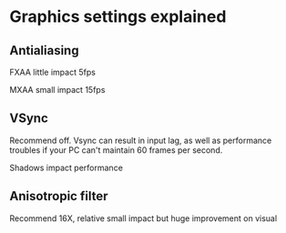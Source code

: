 # Graphics settings explained

## Antialiasing

FXAA little impact 5fps

MXAA small impact 15fps

## VSync

Recommend off. Vsync can result in input lag, as well as performance troubles if your PC can't maintain 60 frames per second.

Shadows impact performance

## Anisotropic filter

Recommend 16X, relative small impact but huge improvement on visual